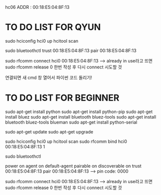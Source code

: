 hc06 ADDR : 00:18:E5:04:8F:13

# TO DO LIST FOR QYUN

sudo hciconfig hci0 up
hcitool scan

sudo bluetoothctl
trust 00:18:E5:04:8F:13
pair 00:18:E5:04:8F:13

sudo rfcomm connect hci0 00:18:E5:04:8F:13
--> already in use라고 뜨면
sudo rfcomm release 0 한번 작성 후 다시 connect 시도할 것

연결되면 새 cmd 창 열어서 파이썬 코드 돌리기!


# TO DO LIST FOR BEGINNER

sudo apt-get install python
sudo apt-get install python-pip
sudo apt-get install bluez
sudo apt-get install bluetooth bluez-tools
sudo apt-get install bluetooth bluez-tools blueman
sudo apt-get install python-serial


sudo apt-get update
sudo apt-get upgrade

sudo hciconfig hci0 up
hcitool scan
sudo rfcomm bind hci0 00:18:E5:04:8F:13 1

sudo bluetoothctl

power on
agent on
default-agent
pairable on
discoverable on
trust 00:18:E5:04:8F:13
pair 00:18:E5:04:8F:13 --> pin code: 0000

sudo rfcomm connect hci0 00:18:E5:04:8F:13
--> already in use라고 뜨면
sudo rfcomm release 0 한번 작성 후 다시 connect 시도할 것
